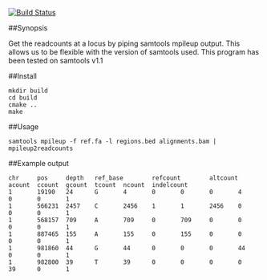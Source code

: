 [![Build Status](https://travis-ci.org/gatoravi/mpileup2readcounts.svg?branch=master)](https://travis-ci.org/gatoravi/mpileup2readcounts)


##Synopsis

Get the readcounts at a locus by piping samtools mpileup output.
This allows us to be flexible with the version of samtools used.
This program has been tested on samtools v1.1

##Install
```
mkdir build
cd build
cmake ..
make
```

##Usage
```
samtools mpileup -f ref.fa -l regions.bed alignments.bam | mpileup2readcounts
```

##Example output
```
chr     pos     depth   ref_base        refcount        altcount        acount  ccount  gcount  tcount  ncount  indelcount
1       19190   24      G       4       0       0       0       4       0       0       1
1       566231  2457    C       2456    1       1       2456    0       0       0       1
1       568157  709     A       709     0       709     0       0       0       0       1
1       887465  155     A       155     0       155     0       0       0       0       1
1       981860  44      G       44      0       0       0       44      0       0       1
1       982800  39      T       39      0       0       0       0       39      0       1
```
